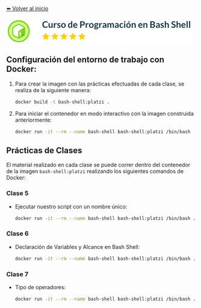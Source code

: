 [:arrow_left: Volver al inicio](../README.md)

![Fundamentos de Bases de Datos](../images/Programacion-en-Bash-Shell.png)
## Configuración del entorno de trabajo con Docker:
1. Para crear la imagen con las prácticas efectuadas de cada clase, se realiza de la siguiente manera:
    ```bash
    docker build -t bash-shell:platzi .
    ```
1. Para iniciar el contenedor en modo interactivo con la imagen construida anteriormente:
    ```bash
    docker run -it --rm --name bash-shell bash-shell:platzi /bin/bash
    ```
## Prácticas de Clases
El material realizado en cada clase se puede correr dentro del contenedor de la imagen `bash-shell:platzi` realizando los siguientes comandos de Docker:
### Clase 5
* Ejecutar nuestro script con un nombre único:
    ```bash
    docker run -it --rm --name bash-shell bash-shell:platzi /bin/bash ./usr/local/courses/shell/1_utility_postgres.sh
    ```
### Clase 6
* Declaración de Variables y Alcance en Bash Shell:
    ```bash
    docker run -it --rm --name bash-shell bash-shell:platzi /bin/bash ./usr/local/courses/shell/2_variables.sh
    ```
### Clase 7
* Tipo de operadores:
    ```bash
    docker run -it --rm --name bash-shell bash-shell:platzi /bin/bash ./usr/local/courses/shell/3_tipoOperadores.sh
    ```